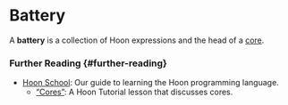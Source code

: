 # Battery

A **battery** is a collection of Hoon expressions and the head of a [core](core.md).

### Further Reading {#further-reading}

- [Hoon School](../build-on-urbit/hoon-school): Our guide to learning the Hoon programming language.
  - [“Cores”](../build-on-urbit/hoon-school/F-cores.md#cores): A Hoon Tutorial lesson that discusses cores.
